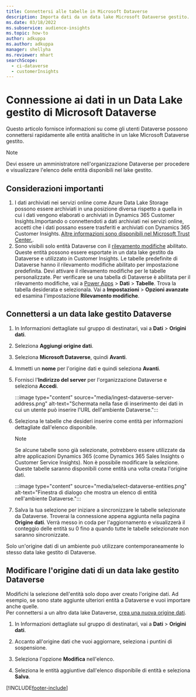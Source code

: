 ```yaml
---
title: Connettersi alle tabelle in Microsoft Dataverse
description: Importa dati da un data lake Microsoft Dataverse gestito.
ms.date: 03/18/2022
ms.subservice: audience-insights
ms.topic: how-to
author: adkuppa
ms.author: adkuppa
manager: shellyha
ms.reviewer: mhart
searchScope:
  - ci-dataverse
  - customerInsights
---
```


# <a name="connect-to-data-in-a-microsoft-dataverse-managed-data-lake"></a>Connessione ai dati in un Data Lake gestito di Microsoft Dataverse

Questo articolo fornisce informazioni su come gli utenti Dataverse possono connettersi rapidamente alle entità analitiche in un lake Microsoft Dataverse gestito. 

> [!NOTE]
> Devi essere un amministratore nell'organizzazione Dataverse per procedere e visualizzare l'elenco delle entità disponibili nel lake gestito.

## <a name="important-considerations"></a>Considerazioni importanti

1. I dati archiviati nei servizi online come Azure Data Lake Storage possono essere archiviati in una posizione diversa rispetto a quella in cui i dati vengono elaborati o archiviati in Dynamics 365 Customer Insights.Importando o connettendoti a dati archiviati nei servizi online, accetti che i dati possano essere trasferiti e archiviati con Dynamics 365 Customer Insights. [Altre informazioni sono disponibili nel Microsoft Trust Center.](https://www.microsoft.com/trust-center).
2. Sono visibili solo entità Dataverse con il [rilevamento modifiche](/power-platform/admin/enable-change-tracking-control-data-synchronization) abilitato. Queste entità possono essere esportate in un data lake gestito da Dataverse e utilizzato in Customer Insights. Le tabelle predefinite di Dataverse hanno il rilevamento modifiche abilitato per impostazione predefinita. Devi attivare il rilevamento modifiche per le tabelle personalizzate. Per verificare se una tabella di Dataverse è abilitata per il rilevamento modifiche, vai a [Power Apps](https://make.powerapps.com) > **Dati** > **Tabelle**. Trova la tabella desiderata e selezionala. Vai a **Impostazioni** > **Opzioni avanzate** ed esamina l'impostazione **Rilevamento modifiche**.

## <a name="connect-to-a-dataverse-managed-lake"></a>Connettersi a un data lake gestito Dataverse

1. In Informazioni dettagliate sul gruppo di destinatari, vai a **Dati** > **Origini dati**.

2. Seleziona **Aggiungi origine dati**.

3. Seleziona **Microsoft Dataverse**, quindi **Avanti**.

4. Immetti un **nome** per l'origine dati e quindi seleziona **Avanti**. 

5. Fornisci l'**Indirizzo del server** per l'organizzazione Dataverse e seleziona **Accedi**.

   :::image type="content" source="media/ingest-dataverse-server-address.png" alt-text="Schermata nella fase di inserimento dei dati in cui un utente può inserire l'URL dell'ambiente Dataverse.":::

6. Seleziona le tabelle che desideri inserire come entità per informazioni dettagliate dall'elenco disponibile.    

   > [!NOTE]
   > Se alcune tabelle sono già selezionate, potrebbero essere utilizzate da altre applicazioni Dynamics 365 (come Dynamics 365 Sales Insights o Customer Service Insights). Non è possibile modificare la selezione. Queste tabelle saranno disponibili come entità una volta creata l'origine dati.

   :::image type="content" source="media/select-dataverse-entities.png" alt-text="Finestra di dialogo che mostra un elenco di entità nell'ambiente Dataverse.":::

7. Salva la tua selezione per iniziare a sincronizzare le tabelle selezionate da Dataverse. Troverai la connessione appena aggiunta nella pagina **Origine dati**. Verrà messo in coda per l'aggiornamento e visualizzerà il conteggio delle entità su 0 fino a quando tutte le tabelle selezionate non saranno sincronizzate.

Solo un'origine dati di un ambiente può utilizzare contemporaneamente lo stesso data lake gestito di Dataverse.

## <a name="edit-a-dataverse-managed-lake-data-source"></a>Modificare l'origine dati di un data lake gestito Dataverse

Modifichi la selezione dell'entità solo dopo aver creato l'origine dati. Ad esempio, se sono state aggiunte ulteriori entità a Dataverse e vuoi importare anche quelle.    
Per connettersi a un altro data lake Dataverse, [crea una nuova origine dati](#connect-to-a-dataverse-managed-lake).

1. In Informazioni dettagliate sul gruppo di destinatari, vai a **Dati** > **Origini dati**.

2. Accanto all'origine dati che vuoi aggiornare, seleziona i puntini di sospensione.

3. Seleziona l'opzione **Modifica** nell'elenco.

4. Seleziona le entità aggiuntive dall'elenco disponibile di entità e seleziona **Salva**.

[!INCLUDE[footer-include](../includes/footer-banner.md)]
